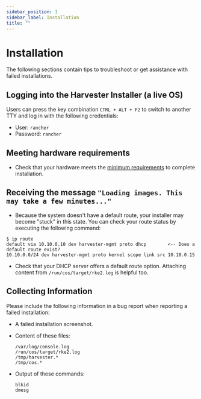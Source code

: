 ```yaml
---
sidebar_position: 1
sidebar_label: Installation
title: ""
---
```


# Installation

The following sections contain tips to troubleshoot or get assistance with failed installations.

## Logging into the Harvester Installer (a live OS)

Users can press the key combination `CTRL + ALT + F2` to switch to another TTY and log in with the following credentials:

- User: `rancher`
- Password: `rancher`

## Meeting hardware requirements

- Check that your hardware meets the [minimum requirements](../index.md#hardware-requirements) to complete installation.

## Receiving the message `"Loading images. This may take a few minutes..."`

- Because the system doesn't have a default route, your installer may become "stuck" in this state. You can check your route status by executing the following command:

```console
$ ip route
default via 10.10.0.10 dev harvester-mgmt proto dhcp        <-- Does a default route exist?
10.10.0.0/24 dev harvester-mgmt proto kernel scope link src 10.10.0.15
```

- Check that your DHCP server offers a default route option. Attaching content from `/run/cos/target/rke2.log` is helpful too.

## Collecting Information

Please include the following information in a bug report when reporting a failed installation:

- A failed installation screenshot.
- Content of these files:
  
    ```
    /var/log/console.log
    /run/cos/target/rke2.log
    /tmp/harvester.*
    /tmp/cos.*
    ```

- Output of these commands:

    ```
    blkid
    dmesg
    ```

